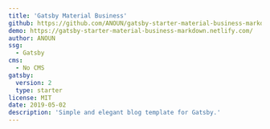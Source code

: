 ```yaml
---
title: 'Gatsby Material Business'
github: https://github.com/ANOUN/gatsby-starter-material-business-markdown
demo: https://gatsby-starter-material-business-markdown.netlify.com/
author: ANOUN
ssg:
  - Gatsby
cms:
  - No CMS
gatsby:
  version: 2
  type: starter
license: MIT
date: 2019-05-02
description: 'Simple and elegant blog template for Gatsby.'
---
```

